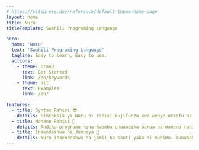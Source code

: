 ```yaml
---
# https://vitepress.dev/reference/default-theme-home-page
layout: home
title: Nuru
titleTemplate: Swahili Programing Language

hero:
  name: 'Nuru'
  text: 'Swahili Programing Language'
  tagline: Easy to learn, Easy to use.
  actions:
    - theme: brand
      text: Get Started
      link: /en/keywords
    - theme: alt
      text: Examples
      link: /en/

features:
  - title: Syntax Rahisi 😎
    details: Sintaksia ya Nuru ni rahisi kujifunza kwa wenye uzoefu na wasio na uzoefu na kutengeneza programu.
  - title: Maneno Rahisi 🎹
    details: Andika programu kana kwamba unaandika barua na maneno rahisi kama andika() kuchapisha kitu na jaza() kupata maingizo kutoka kwa watumiaji.
  - title: Inaendeshwa na Jumuiya 👥
    details: Nuru inaendeshwa na jamii na sauti yako ni muhimu. Tunahakikisha kushauriana na jamii kabla ya kufanya uamuzi. Njoo ujiunge nasi <a href="https://t.me/NuruProgrammingChat" target="_blank" rel="noopener noreferrer">Telegram</a>
---
```

